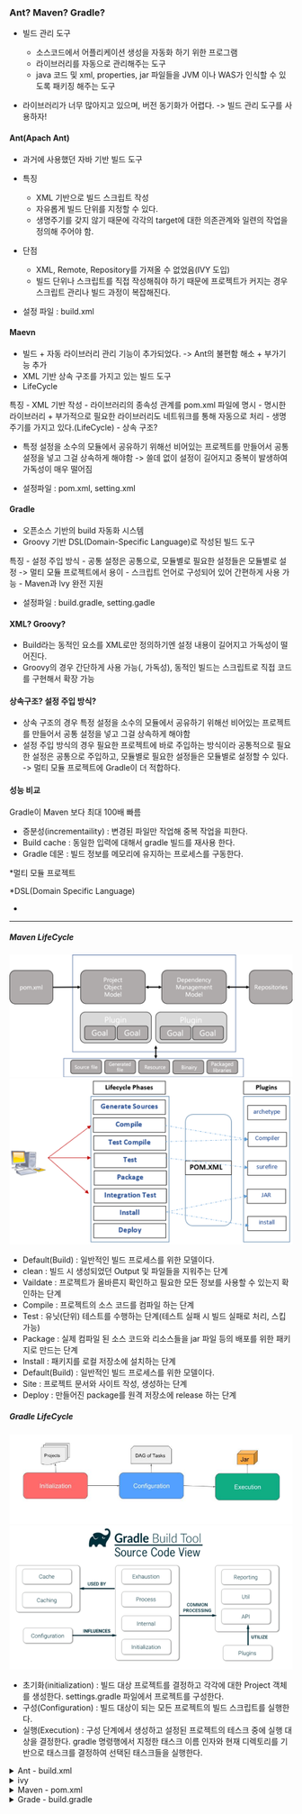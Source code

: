 ### Ant? Maven? Gradle?

- 빌드 관리 도구
    - 소스코드에서 어플리케이션 생성을 자동화 하기 위한 프로그램
    - 라이브러리를 자동으로 관리해주는 도구
    - java 코드 및 xml, properties, jar 파일들을 JVM 이나 WAS가 인식할 수 있도록 패키징 해주는 도구


- 라이브러리가 너무 많아지고 있으며, 버전 동기화가 어렵다.
    -> 빌드 관리 도구를 사용하자!


#### Ant(Apach Ant)

- 과거에 사용했던 자바 기반 빌드 도구

- 특징
    - XML 기반으로 빌드 스크립트 작성
    - 자유롭게 빌드 단위를 지정할 수 있다.
    - 생명주기를 갖지 않기 때문에 각각의 target에 대한 의존관계와 일련의 작업을 정의해 주어야 함.

- 단점
    - XML, Remote, Repository를 가져올 수 없었음(IVY 도입)
    - 빌드 단위나 스크립트를 직접 작성해줘야 하기 때문에 프로젝트가 커지는 경우 스크립트 관리나 빌드 과정이 복잡해진다.

- 설정 파일 : build.xml

#### Maevn

- 빌드 + 자동 라이브러리 관리 기능이 추가되었다.
    -> Ant의 불편함 해소 + 부가기능 추가
- XML 기반 상속 구조를 가지고 있는 빌드 도구
- LifeCycle

특징
    - XML 기반 작성
    - 라이브러리의 종속성 관계를 pom.xml 파일에 명시
    - 명시한 라이브러리 + 부가적으로 필요한 라이브러리도 네트워크를 통해 자동으로 처리
    - 생명 주기를 가지고 있다.(LifeCycle)
    - 상속 구조?

- 특정 설정을 소수의 모듈에서 공유하기 위해선 비어있는 프로젝트를 만들어서 공통 설정을 넣고 그걸 상속하게 해야함
    -> 쓸데 없이 설정이 길어지고 중복이 발생하여 가독성이 매우 떨어짐

- 설정파일 : pom.xml, setting.xml

#### Gradle

- 오픈소스 기반의 build 자동화 시스템
- Groovy 기반 DSL(Domain-Specific Language)로 작성된 빌드 도구

특징
    - 설정 주입 방식
        - 공통 설정은 공통으로, 모듈별로 필요한 설정들은 모듈별로 설정
            -> 멀티 모듈 프로젝트에서 용이
    - 스크립트 언어로 구성되어 있어 간편하게 사용 가능
    - Maven과 lvy 완전 지원

- 설정파일 : build.gradle, setting.gadle


#### XML? Groovy?
- Build라는 동적인 요소를 XML로만 정의하기엔 설정 내용이 길어지고 가독성이 떨어진다.
- Groovy의 경우 간단하게 사용 가능(, 가독성), 동적인 빌드는 스크립트로 직접 코드를 구현해서 확장 가능


#### 상속구조? 설정 주입 방식?

- 상속 구조의 경우 특정 설정을 소수의 모듈에서 공유하기 위해선 비어있는 프로젝트를 만들어서 공통 설정을 넣고 그걸 상속하게 해야함
- 설정 주입 방식의 경우 필요한 프로젝트에 바로 주입하는 방식이라 공통적으로 필요한 설정은 공통으로 주입하고, 모듈별로 필요한 설정들은 모듈별로 설정할 수 있다.
-> 멀티 모듈 프로젝트에 Gradle이 더 적합하다.


#### 성능 비교

Gradle이 Maven 보다 최대 100배 빠름
- 증분성(incrementaility) : 변경된 파일만 작업해 중복 작업을 피한다.
- Build cache : 동일한 입력에 대해서 gradle 빌드를 재사용 한다.
- Gradle 데몬 : 빌드 정보를 메모리에 유지하는 프로세스를 구동한다.


*멀티 모듈 프로젝트

*DSL(Domain Specific Language)

* 


*****

##### Maven LifeCycle
<img src="./img/maven.png">
<img src="./img/maven_lifecycle.png">

- Default(Build) : 일반적인 빌드 프로세스를 위한 모델이다.
- clean : 빌드 시 생성되었던 Output 및 파일들을 지워주는 단계
- Vaildate : 프로젝트가 올바른지 확인하고 필요한 모든 정보를 사용할 수 있는지 확인하는 단계
- Compile : 프로젝트의 소스 코드를 컴파일 하는 단계
- Test : 유닛(단위) 테스트를 수행하는 단계(테스트 실패 시 빌드 실패로 처리, 스킵 가능)
- Package : 실제 컴파일 된 소스 코드와 리소스들을 jar 파일 등의 배포를 위한 패키지로 만드는 단계
- Install : 패키지를 로컬 저장소에 설치하는 단계
- Default(Build) : 일반적인 빌드 프로세스를 위한 모델이다.
- Site : 프로젝트 문서와 사이트 작성, 생성하는 단계
- Deploy : 만들어진 package를 원격 저장소에 release 하는 단계

##### Gradle LifeCycle

<img src="./img/gradle_lifecycle_1.png">
<img src="./img/gradle_lifecycle_2.png">

- 초기화(initialization) : 빌드 대상 프로젝트를 결정하고 각각에 대한 Project 객체를 생성한다. settings.gradle 파일에서 프로젝트를 구성한다.
- 구성(Configuration) : 빌드 대상이 되는 모든 프로젝트의 빌드 스크립트를 실행한다.
- 실행(Execution) : 구성 단계에서 생성하고 설정된 프로젝트의 테스크 중에 실행 대상을 결정한다. gradle 명령행에서 지정한 태스크 이름 인자와 현재 디렉토리를 기반으로 태스크를 결정하여 선택된 태스크들을 실행한다.




<details>
<summary>Ant - build.xml</summary>
// build.xml
<?xml version="1.0" encoding="UTF-8"?>
<!-- 프로젝트 빌드용 Ant 스크립트. build.properties의 내용을 기본 설정으로 사용한다.-->
<project name="common" default="compile">
    <property name="src.dir" value="src" />
	 
  	<target name="clean">
        <delete dir="build"/>
    </target>

    <target name="compile">
        <mkdir dir="build/classes"/>
        <javac srcdir="src" destdir="build/classes"/>
    </target>

    <target name="jar">
        <mkdir dir="build/jar"/>
        <jar destfile="build/jar/HelloWorld.jar" basedir="build/classes">
            <manifest>
                <attribute name="Main-Class" value="oata.HelloWorld"/>
            </manifest>
        </jar>
    </target>

    <target name="run">
        <java jar="build/jar/HelloWorld.jar" fork="true"/>
    </target>
</project>
</details>

<details>
<summary>ivy</summary>
<dependency org="org.projectlombok" name="lombok" rev="1.18.16"/>
</details>

<details>
<summary>Maven - pom.xml</summary>
// POM.xml
<project xmlns="http://maven.apache.org/POM/4.0.0" xmlns:xsi="http://www.w3.org/2001/XMLSchema-instance"
  xsi:schemaLocation="http://maven.apache.org/POM/4.0.0 http://maven.apache.org/xsd/maven-4.0.0.xsd">
  <modelVersion>4.0.0</modelVersion>
 
  <groupId>com.mycompany.app</groupId>
  <artifactId>my-app</artifactId>
  <version>1.0-SNAPSHOT</version>
 
  <properties>
    <maven.compiler.source>1.7</maven.compiler.source>
    <maven.compiler.target>1.7</maven.compiler.target>
  </properties>
 
  <dependencies>
    <dependency>
      <groupId>junit</groupId>
      <artifactId>junit</artifactId>
      <version>4.12</version>
      <scope>test</scope>
    </dependency>
  </dependencies>
</project>
</details>

<details>
<summary>Grade - build.gradle</summary>
plugins {
    id 'org.springframework.boot' version '2.3.4.RELEASE'
    id 'io.spring.dependency-management' version '1.0.10.RELEASE'
    id 'java'
}

group = 'com.example'
version = '0.0.1-SNAPSHOT'
sourceCompatibility = '1.8'

configurations {
    compileOnly {
        extendsFrom annotationProcessor
    }
}

repositories {
    mavenCentral()
}

dependencies {
    implementation 'org.springframework.boot:spring-boot-starter-web'
    testImplementation('org.springframework.boot:spring-boot-starter-test') {
        exclude group: 'org.junit.vintage', module: 'junit-vintage-engine'
    }
}

test {
    useJUnitPlatform()
}
</details>